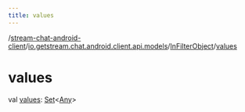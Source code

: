 ```yaml
---
title: values
---
```

/[stream-chat-android-client](../../index.md)/[io.getstream.chat.android.client.api.models](../index.md)/[InFilterObject](index.md)/[values](values.md)  
  
  
  
# values  
val [values](values.md): [Set](https://kotlinlang.org/api/latest/jvm/stdlib/kotlin.collections/-set/index.html)&lt;[Any](https://kotlinlang.org/api/latest/jvm/stdlib/kotlin/-any/index.html)&gt;
